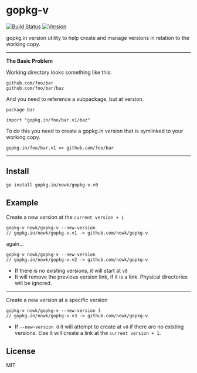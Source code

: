 # gopkg-v

[![Build Status](https://travis-ci.org/nowk/gopkg-v.svg?branch=master)](https://travis-ci.org/nowk/gopkg-v)
[![Version](https://img.shields.io/badge/work-in--progress-orange.svg?style=flat)](https://github.com/nowk/gopkg-v)

<!-- [![GoDoc](https://godoc.org/gopkg.in/nowk/gopkg-v.v0?status.svg)](http://godoc.org/gopkg.in/nowk/gopkg-v.v0) -->

gopkg.in version utility to help create and manage versions in relation to the working copy.

---

__The Basic Problem__

Working directory looks something like this:

    github.com/foo/bar
    github.com/foo/bar/baz

And you need to reference a subpackage, but at version.

    package bar

    import "gopkg.in/foo/bar.v1/baz"

To do this you need to create a gopkg.in version that is symlinked to your working copy.

    gopkg.in/foo/bar.v1 => github.com/foo/bar

---

## Install

    go install gopkg.in/nowk/gopkg-v.v0

## Example

Create a new version at the `current version + 1`

    gopkg-v nowk/gopkg-v --new-version
    // gopkg.in/nowk/gopkg-v.v1 -> github.com/nowk/gopkg-v

again...

    gopkg-v nowk/gopkg-v --new-version
    // gopkg.in/nowk/gopkg-v.v2 -> github.com/nowk/gopkg-v

* If there is no existing versions, it will start at `v0`
* It will remove the previous version link, if it is a link. Physical directories will be ignored.

---

Create a new version at a specific version

    gopkg-v nowk/gopkg-v --new-version 3
    // gopkg.in/nowk/gopkg-v.v3 -> github.com/nowk/gopkg-v

* If `--new-version 0` it will attempt to create at `v0` if there are no existing versions. Else it will create a link at the `current version + 1`.


## License

MIT

